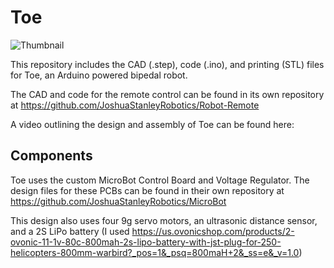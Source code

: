 # Toe
![Thumbnail](https://github.com/user-attachments/assets/fea94a57-f835-4ca3-813b-282acfcafade)

This repository includes the CAD (.step), code (.ino), and printing (STL) files for Toe, an Arduino powered bipedal robot.

The CAD and code for the remote control can be found in its own repository at https://github.com/JoshuaStanleyRobotics/Robot-Remote

A video outlining the design and assembly of Toe can be found here: 

## Components
Toe uses the custom MicroBot Control Board and Voltage Regulator. The design files for these PCBs can be found in their own repository at https://github.com/JoshuaStanleyRobotics/MicroBot

This design also uses four 9g servo motors, an ultrasonic distance sensor, and a 2S LiPo battery (I used https://us.ovonicshop.com/products/2-ovonic-11-1v-80c-800mah-2s-lipo-battery-with-jst-plug-for-250-helicopters-800mm-warbird?_pos=1&_psq=800maH+2&_ss=e&_v=1.0)
